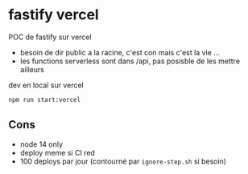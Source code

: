 # fastify vercel

POC de fastify sur vercel

* besoin de dir public a la racine, c'est con mais c'est la vie ...
* les functions serverless sont dans /api, pas posisble de les mettre ailleurs

dev en local sur vercel

```bash
npm run start:vercel
```
## Cons 
* node 14 only
* deploy meme si CI red
* 100 deploys par jour (contourné par `ignore-step.sh` si besoin)




